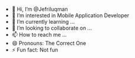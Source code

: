 - 👋 Hi, I’m @Jefriluqman
- 👀 I’m interested in Mobile Application Developer
- 🌱 I’m currently learning ...
- 💞️ I’m looking to collaborate on ...
- 📫 How to reach me ...
- 😄 Pronouns: The Correct One
- ⚡ Fun fact: Not fun

<!---
Jefriluqman/Jefriluqman is a ✨ special ✨ repository because its `README.md` (this file) appears on your GitHub profile.
You can click the Preview link to take a look at your changes.
--->
